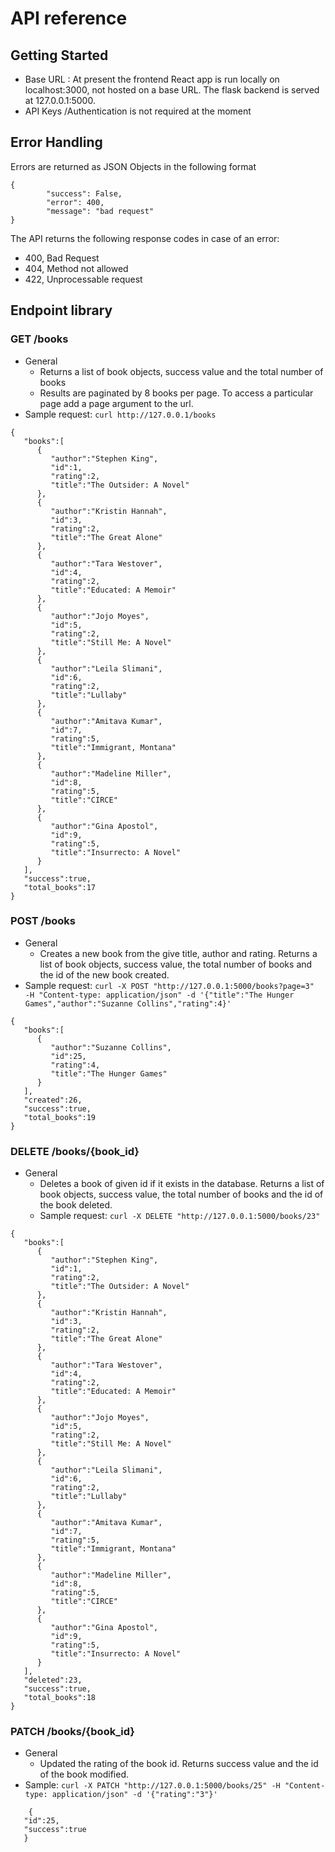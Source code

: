 # API reference
## Getting Started
* Base URL : At present the frontend React app is run locally on localhost:3000, not hosted on a base URL. The flask backend is served at 127.0.0.1:5000.
* API Keys /Authentication is not required at the moment
## Error Handling
Errors are returned as JSON Objects in the following format
```
{
        "success": False,
        "error": 400,
        "message": "bad request"
}
```
The API returns the following response codes in case of an error:
* 400, Bad Request
* 404, Method not allowed
* 422, Unprocessable request
## Endpoint library
### GET /books
* General
  * Returns a list of book objects, success value and the total number of books
  * Results are paginated by 8 books per page. To access a particular page add a page argument to the url.
* Sample request: `curl http://127.0.0.1/books`
```
{
   "books":[
      {
         "author":"Stephen King",
         "id":1,
         "rating":2,
         "title":"The Outsider: A Novel"
      },
      {
         "author":"Kristin Hannah",
         "id":3,
         "rating":2,
         "title":"The Great Alone"
      },
      {
         "author":"Tara Westover",
         "id":4,
         "rating":2,
         "title":"Educated: A Memoir"
      },
      {
         "author":"Jojo Moyes",
         "id":5,
         "rating":2,
         "title":"Still Me: A Novel"
      },
      {
         "author":"Leila Slimani",
         "id":6,
         "rating":2,
         "title":"Lullaby"
      },
      {
         "author":"Amitava Kumar",
         "id":7,
         "rating":5,
         "title":"Immigrant, Montana"
      },
      {
         "author":"Madeline Miller",
         "id":8,
         "rating":5,
         "title":"CIRCE"
      },
      {
         "author":"Gina Apostol",
         "id":9,
         "rating":5,
         "title":"Insurrecto: A Novel"
      }
   ],
   "success":true,
   "total_books":17
}
```
### POST /books
* General
  * Creates a new book from the give title, author and rating. Returns a list of book objects, success value, the total number of books and the id of the new book created.
* Sample request: `curl -X POST "http://127.0.0.1:5000/books?page=3"  -H "Content-type: application/json" -d '{"title":"The Hunger Games","author":"Suzanne Collins","rating":4}'`
```
{
   "books":[
      {
         "author":"Suzanne Collins",
         "id":25,
         "rating":4,
         "title":"The Hunger Games"
      }
   ],
   "created":26,
   "success":true,
   "total_books":19
}
```
### DELETE /books/{book_id}
* General 
  * Deletes a book of given id if it exists in the database. Returns a list of book objects, success value, the total number of books and the id of the book deleted.
  * Sample request: `curl -X DELETE "http://127.0.0.1:5000/books/23"`
```
{
   "books":[
      {
         "author":"Stephen King",
         "id":1,
         "rating":2,
         "title":"The Outsider: A Novel"
      },
      {
         "author":"Kristin Hannah",
         "id":3,
         "rating":2,
         "title":"The Great Alone"
      },
      {
         "author":"Tara Westover",
         "id":4,
         "rating":2,
         "title":"Educated: A Memoir"
      },
      {
         "author":"Jojo Moyes",
         "id":5,
         "rating":2,
         "title":"Still Me: A Novel"
      },
      {
         "author":"Leila Slimani",
         "id":6,
         "rating":2,
         "title":"Lullaby"
      },
      {
         "author":"Amitava Kumar",
         "id":7,
         "rating":5,
         "title":"Immigrant, Montana"
      },
      {
         "author":"Madeline Miller",
         "id":8,
         "rating":5,
         "title":"CIRCE"
      },
      {
         "author":"Gina Apostol",
         "id":9,
         "rating":5,
         "title":"Insurrecto: A Novel"
      }
   ],
   "deleted":23,
   "success":true,
   "total_books":18
}
```
### PATCH /books/{book_id}
* General
  * Updated the rating of the book id. Returns success value and the id of the book modified.
* Sample: `curl -X PATCH "http://127.0.0.1:5000/books/25" -H "Content-type: application/json" -d '{"rating":"3"}'`
```
    {
   "id":25,
   "success":true
   }
```
